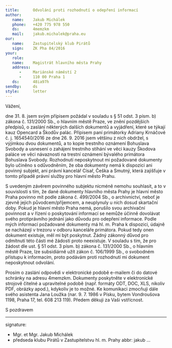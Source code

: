 ```yaml
---
title:      Odvolání proti rozhodnutí o odepření informací
author:
   name:    Jakub Michálek
   phone:   +420 775 978 550
   ds:      4memzkm
   mail:    jakub.michalek@praha.eu
our:
   name:    Zastupitelský klub Pirátů
   sign:    ZK Pha 84/2016
your:
   role:    
   name:    Magistrát hlavního města Prahy
   address:
      -     Mariánské náměstí 2
      -     110 00 Praha 1
   ds:      48ia97h
sendby:     ds
style:      letter
---
```


Vážení,

dne 31. 8. jsem svým přípisem požádal v souladu s § 51 odst. 3 písm. b) zákona č. 131/2000 Sb., o hlavním městě Praze, ve znění pozdějších předpisů, o zaslání některých dalších dokumentů a vyjádření, které se týkají kauz Opencard a Škodův palác. Přípisem paní primátorky Adriany Krnáčové č. j. 1654540/2016 ze dne 26. 9. 2016 jsem většinu z nich obdržel, s výjimkou dvou dokumentů, a to kopie trestního oznámení Bohuslava Svobody a usnesení o zahájení trestního stíhání ve věci kauzy Škodova paláce ve věci návaznosti na trestní oznámení bývalého primátora Bohuslava Svobody. Rozhodnutí neposkytnout mi požadované dokumenty bylo učiněno s odůvodněním, že oba dokumenty nemá k dispozici ani povinný subjekt, ani právní kancelář Císař, Češka a Smutný, která zajišťuje v tomto případě právní služby pro hlavní město Prahu.

S uvedeným závěrem povinného subjektu nicméně nemohu souhlasit, a to v souvislosti s tím, že dané dokumenty hlavního města Prahy je hlavní město Praha povinno mít podle zákona č. 499/2004 Sb., o archivnictví, neboť je zjevně jejich původcem/příjemcem, a neuplynuly u nich dosud skartační doby. Pokud je hlavní město Praha nemá, porušilo svou archivační povinnost a v řízení o poskytování informací se nemůže účinně dovolávat svého protiprávního jednání jako důvodu pro odepření informace. Podle mých informací požadované dokumenty má hl. m. Praha k dispozici, údajně se nacházejí v trezoru v odboru kanceláře primátora. Pokud tedy onen dokument existuje, měl mi být poskytnut. Žádný zákonný důvod pro odmítnutí této části mé žádosti proto neexistuje. V souladu s tím, že pro žádost dle ust. § 51 odst. 3 písm. b) zákona č. 131/2000 Sb., o hlavním městě Praze, lze subsidiárně užít zákon č. 106/1999 Sb., o svobodném přístupu k informacím, proto podávám proti rozhodnutí mi dokument neposkytnout odvolání. 

Prosím o zaslání odpovědi v elektronické podobě e-mailem či do datové schránky na adresu 4memzkm. Dokumenty poskytněte v elektronické strojově čitelné a upravitelné podobě (např. formáty ODT, DOC, XLS, nikoliv PDF, obrázky apod.), kdykoliv je to možné. Ke komunikaci zmocňuji dále svého asistenta Jana Loužka (nar. 9. 7. 1986 v Písku, bytem Vondroušova 1198, Praha 17, tel. 608 213 119). Předem děkuji za Vaši vstřícnost. 

S pozdravem

---
signature: 
  - Mgr. et Mgr. Jakub Michálek
  - předseda klubu Pirátů v Zastupitelstvu hl. m. Prahy
abbr:       jakub
...

